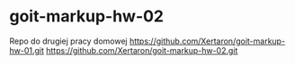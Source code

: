 # goit-markup-hw-02
Repo do drugiej pracy domowej
https://github.com/Xertaron/goit-markup-hw-01.git
https://github.com/Xertaron/goit-markup-hw-02.git
